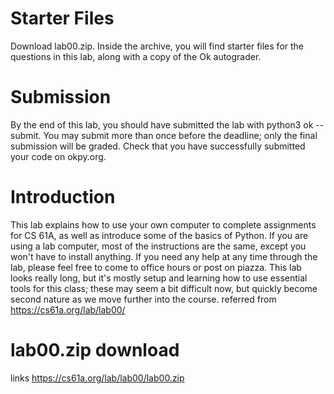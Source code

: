 # Starter Files
Download lab00.zip. Inside the archive, you will find starter files for the questions in this lab, along with a copy of the Ok autograder.
# Submission
By the end of this lab, you should have submitted the lab with python3 ok --submit. You may submit more than once before the deadline; only the final submission will be graded. Check that you have successfully submitted your code on okpy.org.
# Introduction
This lab explains how to use your own computer to complete assignments for CS 61A, as well as introduce some of the basics of Python. If you are using a lab computer, most of the instructions are the same, except you won't have to install anything.
If you need any help at any time through the lab, please feel free to come to office hours or post on piazza.
This lab looks really long, but it's mostly setup and learning how to use essential tools for this class; these may seem a bit difficult now, but quickly become second nature as we move further into the course.
referred from https://cs61a.org/lab/lab00/
# lab00.zip download
links https://cs61a.org/lab/lab00/lab00.zip
